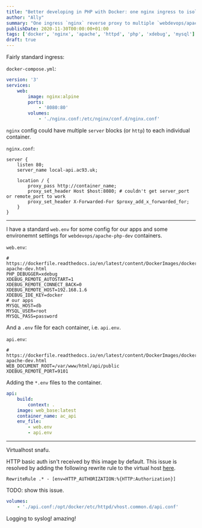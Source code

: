 ```yaml
---
title: "Better developing in PHP with Docker: one nginx ingress to isolated httpd & php containers"
author: "Ally"
summary: "One ingress `nginx` reverse proxy to multiple `webdevops/apache-php-dev` containers with different (XDebug) configurations."
publishDate: 2020-11-30T00:00:00+01:00
tags: ['docker', 'nginx', 'apache', 'httpd', 'php', 'xdebug', 'mysql']
draft: true
---
```


Fairly standard ingress:

`docker-compose.yml`:

```yaml
version: '3'
services:
    web:
        image: nginx:alpine
        ports:
            - '8080:80'
        volumes:
            - './nginx.conf:/etc/nginx/conf.d/nginx.conf'
```

`nginx` config could have multiple `server` blocks (or `http`) to each individual container.

`nginx.conf`:

```apacheconfig
server {
    listen 80;
    server_name local-api.ac93.uk;

    location / {
        proxy_pass http://container_name;
        proxy_set_header Host $host:8080; # couldn't get server_port or remote_port to work
        proxy_set_header X-Forwarded-For $proxy_add_x_forwarded_for;
    }
}
```

---

I have a standard `web.env` for some config for our apps and some environemnt settings for `webdevops/apache-php-dev` containers.

`web.env`:

```dotenv
# https://dockerfile.readthedocs.io/en/latest/content/DockerImages/dockerfiles/php-apache-dev.html
PHP_DEBUGGER=xdebug
XDEBUG_REMOTE_AUTOSTART=1
XDEBUG_REMOTE_CONNECT_BACK=0
XDEBUG_REMOTE_HOST=192.168.1.6
XDEBUG_IDE_KEY=docker
# our apps
MYSQL_HOST=db
MYSQL_USER=root
MYSQL_PASS=password
```

And a `.env` file for each container, i.e. `api.env`.

`api.env`:

```dotenv
# https://dockerfile.readthedocs.io/en/latest/content/DockerImages/dockerfiles/php-apache-dev.html
WEB_DOCUMENT_ROOT=/var/www/html/api/public
XDEBUG_REMOTE_PORT=9101
```

Adding the `*.env` files to the container.

```yaml
api:
    build:
        context: .
    image: web_base:latest
    container_name: ac_api
    env_file:
        - web.env
        - api.env
```

---

Virtualhost snafu.

HTTP basic auth isn't received by this image by default. This issue is resolved by adding the following rewrite rule to the virtual host [here](https://github.com/tuupola/slim-basic-auth/issues/74#issuecoment-412785865).

```apacheconfig
RewriteRule .* - [env=HTTP_AUTHORIZATION:%{HTTP:Authorization}]
``` 

TODO: show this issue.

```yaml
volumes:
    - './api.conf:/opt/docker/etc/httpd/vhost.common.d/api.conf'
```

Logging to syslog! amazing!
